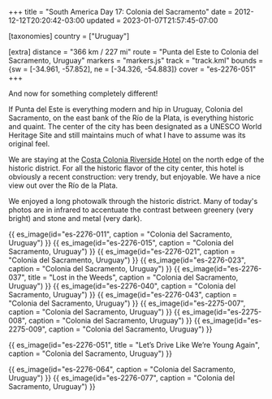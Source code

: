 +++
title = "South America Day 17: Colonia del Sacramento"
date = 2012-12-12T20:20:42-03:00
updated = 2023-01-07T21:57:45-07:00

[taxonomies]
country = ["Uruguay"]

[extra]
distance = "366 km / 227 mi"
route = "Punta del Este to Colonia del Sacramento, Uruguay"
markers = "markers.js"
track = "track.kml"
bounds = {sw = [-34.961, -57.852], ne = [-34.326, -54.883]}
cover = "es-2276-051"
+++

And now for something completely different!

<!-- more -->

If Punta del Este is everything modern and hip in Uruguay, Colonia del Sacramento, on the east bank of the Río de la Plata, is everything historic and quaint. The center of the city has been designated as a UNESCO World Heritage Site and still maintains much of what I have to assume was its original feel.

We are staying at the [Costa Colonia Riverside Hotel](https://www.costacolonia.com/costa-colonia/es/index.html) on the north edge of the historic district. For all the historic flavor of the city center, this hotel is obviously a recent construction: very trendy, but enjoyable. We have a nice view out over the Río de la Plata.

We enjoyed a long photowalk through the historic district. Many of today's photos are in infrared to accentuate the contrast between greenery (very bright) and stone and metal (very dark).

{{ es_image(id="es-2276-011", caption = "Colonia del Sacramento, Uruguay") }}
{{ es_image(id="es-2276-015", caption = "Colonia del Sacramento, Uruguay") }}
{{ es_image(id="es-2276-021", caption = "Colonia del Sacramento, Uruguay") }}
{{ es_image(id="es-2276-023", caption = "Colonia del Sacramento, Uruguay") }}
{{ es_image(id="es-2276-037", title = "Lost in the Weeds", caption = "Colonia del Sacramento, Uruguay") }}
{{ es_image(id="es-2276-040", caption = "Colonia del Sacramento, Uruguay") }}
{{ es_image(id="es-2276-043", caption = "Colonia del Sacramento, Uruguay") }}
{{ es_image(id="es-2275-007", caption = "Colonia del Sacramento, Uruguay") }}
{{ es_image(id="es-2275-008", caption = "Colonia del Sacramento, Uruguay") }}
{{ es_image(id="es-2275-009", caption = "Colonia del Sacramento, Uruguay") }}

{{ es_image(id="es-2276-051", title = "Let’s Drive Like We’re Young Again", caption = "Colonia del Sacramento, Uruguay") }}

{{ es_image(id="es-2276-064", caption = "Colonia del Sacramento, Uruguay") }}
{{ es_image(id="es-2276-077", caption = "Colonia del Sacramento, Uruguay") }}
